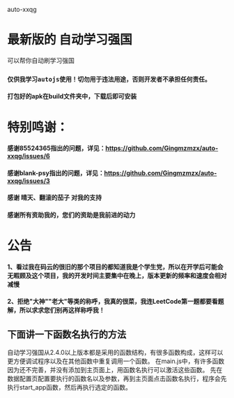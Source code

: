 auto-xxqg
# 最新版的 自动学习强国 
可以帮你自动刷学习强国
### `仅供我学习autojs使用！切勿用于违法用途，否则开发者不承担任何责任。`
#### 打包好的apk在build文件夹中，下载后即可安装

# 特别鸣谢：
#### 感谢85524365指出的问题，详见：https://github.com/Gingmzmzx/auto-xxqg/issues/6
#### 感谢blank-psy指出的问题，详见：https://github.com/Gingmzmzx/auto-xxqg/issues/3
#### 感谢 晴天、翻滚的茄子 对我的支持
#### 感谢所有资助我的，您们的资助是我前进的动力

# 公告
#### 1、看过我在码云的很旧的那个项目的都知道我是个学生党，所以在开学后可能会无暇顾及这个项目，我的开发时间主要集中在晚上，版本更新的频率和速度会相对减慢
#### 2、拒绝"大神""老大"等类的称呼，我真的很菜，我连LeetCode第一题都要看题解，所以求求您们别再这样称呼我！

## 下面讲一下函数名执行的方法
自动学习强国从2.4.0以上版本都是采用的函数结构，有很多函数构成，这样可以更方便调试程序以及在其他函数中重复调用一个函数。
在main.js中，有许多函数因为还不完善，并没有添加到主页面上，用函数名执行可以激活这些函数。
先在数据配置页配置要执行的函数名以及参数，再到主页面点击函数名执行，程序会先执行start_app函数，然后再执行选定的函数。
